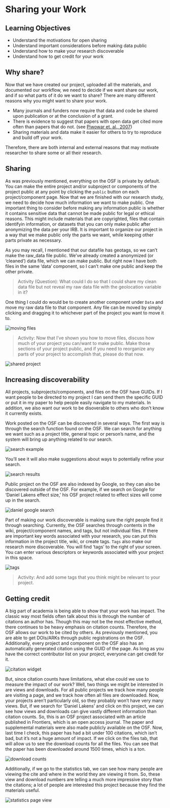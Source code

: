 # Sharing your Work


## Learning Objectives
* Understand the motivations for open sharing
* Understand important considerations before making data public
* Understand how to make your research discoverable	
* Understand how to get credit for your work


## Why share?

Now that we have created our project, uploaded all the materials, and documented our workflow, we need to decide if we want share our work, and if so what parts of it do we want to share? There are many different reasons why you might want to share your work. 
* Many journals and funders now require that data and code be shared upon publication or at the conclusion of a grant. 
* There is evidence to suggest that papers with open data get cited more often than papers that do not. (see [Piwowar et. al., 2007](http://journals.plos.org/plosone/article?id=10.1371/journal.pone.0000308))
* Sharing materials and data make it easier for others to try to reproduce and build off your work. 

Therefore, there are both internal and external reasons that may motivate researcher to share some or all their research.

## Sharing

As was previously mentioned, everything on the OSF is private by default. You can make the entire project and/or subproject or components of the project public at any point by clicking the `public` button on each project/component page. Now that we are finished with our research study, we need to decide how much information we want to make public. One important thing to consider before making any information public is whether it contains sensitive data that cannot be made public for legal or ethical reasons. This might include materials that are copyrighted, files that contain identifyin information, or datasets that you can only make public after anonymizing the data per your IRB.  It is important to organize our project in a way that we make public only the parts we want, while keeping other parts private as necessary. 

As you may recall, I mentioned that our datafile has geotags, so we can’t make the raw_data file public. We’ve already created a anonymized (or ‘cleaned’) data file, which we can make public. But right now I have both files in the same ‘data’ component, so I can’t make one public and keep the other private.

> Activity (Question): What could I do so that I could share my clean data file but not reveal my raw data file with the geolocation variable in it?

One thing I could do would be to create another component under `Data` and move my raw data file to that component. Any file can be moved by simply clicking and dragging it to whichever part of the project you want to move it to. 

![moving files](Sharing_figs/moving_files.png)

> Activity: Now that I’ve shown you how to move files, discuss how much of your project you can/want to make public. Make those sections of your project public, and if you need to reorganize any parts of your project to accomplish that, please do that now.

![shared project](Sharing_figs/public_project.png)

## Increasing discoverability
 
All projects, subprojects/components, and files on the OSF have GUIDs. If I want people to be directed to my project I can send them the specific GUID  or put it in my paper to help people easily navigate to my materials. In addition, we also want our work to be disoverable to others who don't know it currently exists. 

Work posted on the OSF can be discovered in several ways. The first way is through the search function found on the OSF. We can search for anything we want such as a project title, general topic or person’s name, and the system will bring up anything related to our search.  

![search example](Sharing_figs/osf_search.png)

You’ll see it will also make suggestions about ways to potentially refine your search.

![search results](Sharing_figs/search_results.png)

Public project on the OSF are also indexed by Google, so they can also be discovered outside of the OSF. For example, if we search on Google for ‘Daniel Lakens effect size,' his OSF project related to effect sizes will come up in the search.  

![daniel google search](Sharing_figs/lakens_google.png)


Part of making our work discoverable is making sure the right people find it through searching. Currently, the OSF searches through contents in the wiki, project/component names, and tags, but not individual files. If there are important key words associated with your research, you can put this information in the project title, wiki, or create tags. `Tags` also make our research more discoverable. You will find ‘tags’ to the right of your screen. You can enter various descriptors or keywords associated with your project in this space. 

![tags](Sharing_figs/tags.png)


> Activity: And add some tags that you think might be relevant to your project.


## Getting credit

A big part of academia is being able to show that your work has impact. The classic way most fields often talk about this is through the number of citations an author has. Though this may not be the most effective method, there continues to be heavy emphasis on citation counts.  Therefore, the OSF allows our work to be cited by others. As previously mentioned, you are able to get DOIs/ARKs through public registrations on the OSF. Additionally, every project and component on the OSF also has an automatically generated citation using the GUID of the page. As long as you have the correct contributor list on your project, everyone can get credit for it.

![citation widget](Sharing_figs/citation_widget.png)

But, since citation counts have limitations, what else could we use to measure the impact of our work? Well, two things we might be interested in are views and downloads. For all public projects we track how many people are visiting a page, and we track how often all files are downloaded. Now, your projects aren’t particularly old, so they probably won’t have very many views. But, if we search for ‘Daniel Lakens’ and click on this project, we can see how views and downloads can give vastly different information than citation counts. So, this is an OSF project associated with an article published in Frontiers, which is an open access journal. The paper and supplemental materials were also made publicly available on the OSF. Now, last time I check, this paper has had a bit under 100 citations, which isn’t bad, but it’s not a huge amount of impact. If we click on the files tab, that will allow us to see the download counts for all the files. You can see that the paper has been downloaded around 1500 times, which is a ton. 

![download counts](Sharing_figs/download_counts.png)

Additionally, if we go to the statistics tab, we can see how many people are viewing the cite and where in the world they are viewing it from. So, these view and download numbers are telling a much more impressive story than the citations; a lot of people are interested this project because they find the materials useful.

![statistics page view](Sharing_figs/OSF_analytics.png)
